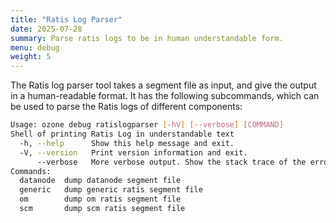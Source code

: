 ```yaml
---
title: "Ratis Log Parser"
date: 2025-07-28
summary: Parse ratis logs to be in human understandable form.
menu: debug
weight: 5
---
```

<!---
  Licensed to the Apache Software Foundation (ASF) under one or more
  contributor license agreements.  See the NOTICE file distributed with
  this work for additional information regarding copyright ownership.
  The ASF licenses this file to You under the Apache License, Version 2.0
  (the "License"); you may not use this file except in compliance with
  the License.  You may obtain a copy of the License at

      http://www.apache.org/licenses/LICENSE-2.0

  Unless required by applicable law or agreed to in writing, software
  distributed under the License is distributed on an "AS IS" BASIS,
  WITHOUT WARRANTIES OR CONDITIONS OF ANY KIND, either express or implied.
  See the License for the specific language governing permissions and
  limitations under the License.
-->

The Ratis log parser tool takes a segment file as input, and give the output in a human-readable format.
It has the following subcommands, which can be used to parse the Ratis logs of different components:

```bash
Usage: ozone debug ratislogparser [-hV] [--verbose] [COMMAND]
Shell of printing Ratis Log in understandable text
  -h, --help      Show this help message and exit.
  -V, --version   Print version information and exit.
      --verbose   More verbose output. Show the stack trace of the errors.
Commands:
  datanode  dump datanode segment file
  generic   dump generic ratis segment file
  om        dump om ratis segment file
  scm       dump scm ratis segment file
```
